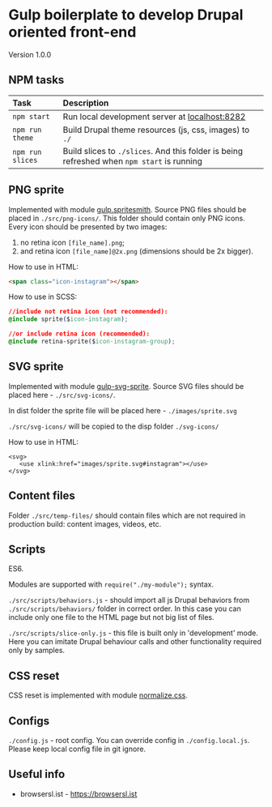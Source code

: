 # Gulp boilerplate to develop Drupal oriented front-end

Version 1.0.0

## NPM tasks

| Task  | Description |
| :-------------- | :------------- |
| `npm start`  | Run local development server at [localhost:8282](http://localhost:8282/)  |
| `npm run theme`  | Build Drupal theme resources (js, css, images) to `./` |
| `npm run slices` | Build slices to `./slices`. And this folder is being refreshed when `npm start` is running|

## PNG sprite

Implemented with module [gulp.spritesmith](https://github.com/twolfson/gulp.spritesmith). 
Source PNG files should be placed in `./src/png-icons/`. This folder should contain only PNG icons. 
Every icon should be presented by two images: 
                                                         
1. no retina icon `[file_name].png`;
2. and retina icon `[file_name]@2x.png` (dimensions should be 2x bigger). 

How to use in HTML:
```html
<span class="icon-instagram"></span>
```

How to use in SCSS:
```css
//include not retina icon (not recommended):
@include sprite($icon-instagram);

//or include retina icon (recommended):
@include retina-sprite($icon-instagram-group);
```

## SVG sprite

Implemented with module [gulp-svg-sprite](https://github.com/jkphl/gulp-svg-sprite). 
Source SVG files should be placed here - `./src/svg-icons/`. 

In dist folder the sprite file will be placed here - `./images/sprite.svg`

`./src/svg-icons/` will be copied to the disp folder `./svg-icons/`

How to use in HTML:
```
<svg>
   <use xlink:href="images/sprite.svg#instagram"></use>
</svg>
```

## Content files

Folder `./src/temp-files/` should contain files which are not required in production build: content images, videos, etc.

## Scripts

ES6.

Modules are supported with `require("./my-module");` syntax.

`./src/scripts/behaviors.js` - should import all js Drupal behaviors from `./src/scripts/behaviors/` folder in correct order.
In this case you can include only one file to the HTML page but not big list of files.

`./src/scripts/slice-only.js` - this file is built only in 'development' mode.
Here you can imitate Drupal behaviour calls and other functionality required only by samples.

## CSS reset

CSS reset is implemented with module [normalize.css](https://github.com/necolas/normalize.css).


## Configs

`./config.js` - root config. You can override config in `./config.local.js`. 
Please keep local config file in git ignore.


## Useful info
- browsersl.ist - https://browsersl.ist
